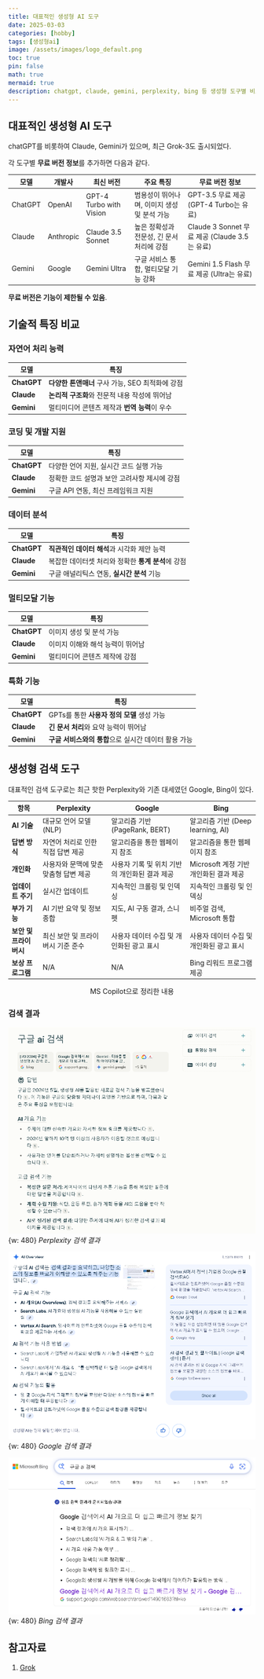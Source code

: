 ```yaml
---
title: 대표적인 생성형 AI 도구 
date: 2025-03-03 
categories: [hobby]
tags: [생성형ai]
image: /assets/images/logo_default.png
toc: true
pin: false
math: true
mermaid: true
description: chatgpt, claude, gemini, perplexity, bing 등 생성형 도구별 비교
---
```


## 대표적인 생성형 AI 도구

chatGPT를 비롯하여 Claude, Gemini가 있으며, 최근 Grok-3도 출시되었다.

각 도구별 **무료 버전 정보**를 추가하면 다음과 같다.  

| 모델  | 개발사  | 최신 버전  | 주요 특징  | 무료 버전 정보  |
|-------|--------|------------|-------------------------------------------------|------------------|
| ChatGPT  | OpenAI  | GPT-4 Turbo with Vision  | 범용성이 뛰어나며, 이미지 생성 및 분석 가능  | GPT-3.5 무료 제공 (GPT-4 Turbo는 유료)  |
| Claude  | Anthropic  | Claude 3.5 Sonnet  | 높은 정확성과 전문성, 긴 문서 처리에 강점  | Claude 3 Sonnet 무료 제공 (Claude 3.5는 유료)  |
| Gemini  | Google  | Gemini Ultra  | 구글 서비스 통합, 멀티모달 기능 강화  | Gemini 1.5 Flash 무료 제공 (Ultra는 유료)  |  

**무료 버전은 기능이 제한될 수 있음**.

## 기술적 특징 비교

### 자연어 처리 능력

| 모델 | 특징 |
|------|------|
| **ChatGPT** | **다양한 톤앤매너** 구사 가능, SEO 최적화에 강점 |
| **Claude** | **논리적 구조화**와 전문적 내용 작성에 뛰어남 |
| **Gemini** | 멀티미디어 콘텐츠 제작과 **번역 능력**이 우수 |

### 코딩 및 개발 지원

| 모델 | 특징 |
|------|------|
| **ChatGPT** | 다양한 언어 지원, 실시간 코드 실행 가능 |
| **Claude** | 정확한 코드 설명과 보안 고려사항 제시에 강점 |
| **Gemini** | 구글 API 연동, 최신 프레임워크 지원 |

### 데이터 분석

| 모델 | 특징 |
|------|------|
| **ChatGPT** | **직관적인 데이터 해석**과 시각화 제안 능력 |
| **Claude** | 복잡한 데이터셋 처리와 정확한 **통계 분석**에 강점 |
| **Gemini** | 구글 애널리틱스 연동, **실시간 분석** 기능 |

### 멀티모달 기능

| 모델 | 특징 |
|------|------|
| **ChatGPT** | 이미지 생성 및 분석 가능 |
| **Claude** | 이미지 이해와 해석 능력이 뛰어남 |
| **Gemini** | 멀티미디어 콘텐츠 제작에 강점 |

### 특화 기능

| 모델 | 특징 |
|------|------|
| **ChatGPT** | GPTs를 통한 **사용자 정의 모델** 생성 가능 |
| **Claude** | **긴 문서 처리**와 요약 능력이 뛰어남 |
| **Gemini** | **구글 서비스와의 통합**으로 실시간 데이터 활용 가능 |

## 생성형 검색 도구

대표적인 검색 도구로는 최근 핫한  Perplexity와 기존 대세였던 Google, Bing이 있다.  
  
| 항목                   | Perplexity                          | Google                                    | Bing                                      |
|----------------------|----------------------------------|------------------------------------------|-------------------------------------------|
| **AI 기술**            | 대규모 언어 모델 (NLP)               | 알고리즘 기반 (PageRank, BERT)               | 알고리즘 기반 (Deep learning, AI)            |
| **답변 방식**          | 자연어 처리로 인한 직접 답변 제공       | 알고리즘을 통한 웹페이지 참조                 | 알고리즘을 통한 웹페이지 참조                  |
| **개인화**            | 사용자와 문맥에 맞춘 맞춤형 답변 제공   | 사용자 기록 및 위치 기반의 개인화된 결과 제공     | Microsoft 계정 기반 개인화된 결과 제공           |
| **업데이트 주기**       | 실시간 업데이트                     | 지속적인 크롤링 및 인덱싱                       | 지속적인 크롤링 및 인덱싱                        |
| **부가 기능**          | AI 기반 요약 및 정보 종합             | 지도, AI 구동 결과, 스니펫                     | 비주얼 검색, Microsoft 통합                        |
| **보안 및 프라이버시**  | 최신 보안 및 프라이버시 기준 준수       | 사용자 데이터 수집 및 개인화된 광고 표시          | 사용자 데이터 수집 및 개인화된 광고 표시           |
| **보상 프로그램**      | N/A                                | N/A                                       | Bing 리워드 프로그램 제공                         |  

<div class="table-caption" align="center">MS Copilot으로 정리한 내용</div>

### 검색 결과

![](/assets/images/perplexity_search.png) {w: 480}
_Perplexity 검색 결과_

![](/assets/images/google_search.png) {w: 480}
_Google 검색 결과_

![](/assets/images/bing_search.png) {w: 480}
_Bing 검색 결과_


## 참고자료

1. [Grok](https://namu.wiki/w/Grok)
